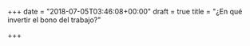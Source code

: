 +++
date = "2018-07-05T03:46:08+00:00"
draft = true
title = "¿En qué invertir el bono del trabajo?"

+++

